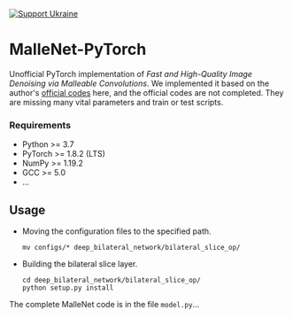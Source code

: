 [![Support Ukraine](https://img.shields.io/badge/Support-Ukraine-FFD500?style=flat&labelColor=005BBB)](https://jensen.dlab.ac.cn/we-stand-with-ukraine/)

# MalleNet-PyTorch

Unofficial PyTorch implementation of *Fast and High-Quality Image Denoising via Malleable Convolutions*. We implemented it based on the author's [official codes](https://yifanjiang.net/MalleConv.html) here, and the official codes are not completed. They are missing many vital parameters and train or test scripts.

### Requirements

* Python >= 3.7
* PyTorch >= 1.8.2 (LTS)
* NumPy >= 1.19.2
* GCC >= 5.0
* ...



## Usage

* Moving the configuration files to the specified path.

  ```shell
  mv configs/* deep_bilateral_network/bilateral_slice_op/
  ```

* Building the bilateral slice layer.

  ```shell
  cd deep_bilateral_network/bilateral_slice_op/
  python setup.py install
  ```

The complete MalleNet code is in the file `model.py`...

